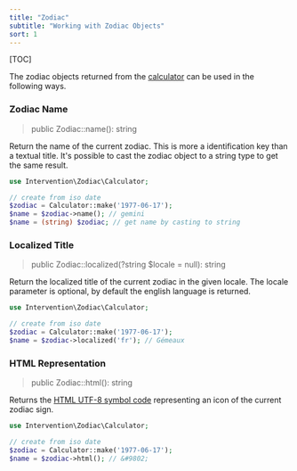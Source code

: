 ```yaml
---
title: "Zodiac"
subtitle: "Working with Zodiac Objects"
sort: 1
---
```


[TOC]

The zodiac objects returned from the [calculator](/v3/api/calculator) can be used in the following ways.

### Zodiac Name

> public Zodiac::name(): string

Return the name of the current zodiac. This is more a identification key than a textual title. It's possible to cast the zodiac object to a string type to get the same result.

```php
use Intervention\Zodiac\Calculator;

// create from iso date
$zodiac = Calculator::make('1977-06-17');
$name = $zodiac->name(); // gemini
$name = (string) $zodiac; // get name by casting to string
```

### Localized Title

> public Zodiac::localized(?string $locale = null): string

Return the localized title of the current zodiac in the given locale. The locale parameter is optional, by default the english language is returned.

```php
use Intervention\Zodiac\Calculator;

// create from iso date
$zodiac = Calculator::make('1977-06-17');
$name = $zodiac->localized('fr'); // Gémeaux
```

### HTML Representation

> public Zodiac::html(): string

Returns the [HTML UTF-8 symbol code](https://www.w3schools.com/charsets/ref_utf_symbols.asp) representing an icon of the current zodiac sign.

```php
use Intervention\Zodiac\Calculator;

// create from iso date
$zodiac = Calculator::make('1977-06-17');
$name = $zodiac->html(); // &#9802;
```
